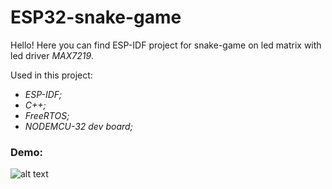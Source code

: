 # ESP32-snake-game
Hello! Here you can find ESP-IDF project for snake-game on
led matrix with led driver *MAX7219*.

Used in this project:
* *ESP-IDF;*
* *C++;*
* *FreeRTOS;*
* *NODEMCU-32 dev board;*

### Demo:
![alt text](Demo/IMG_0073.gif)
